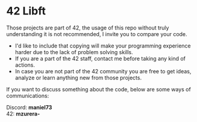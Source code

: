 # 42 Libft

Those projects are part of 42, the usage of this repo without truly understanding it is not recommended, I invite you to compare your code.  

- I'd like to include that copying will make your programming experience harder due to the lack of problem solving skills.
- If you are a part of the 42 staff, contact me before taking any kind of actions.
- In case you are not part of the 42 community you are free to get ideas, analyze or learn anything new from those projects.

If you want to discuss something about the code, below are some ways of communications:  

Discord: **maniel73**  
42: **mzurera-**

